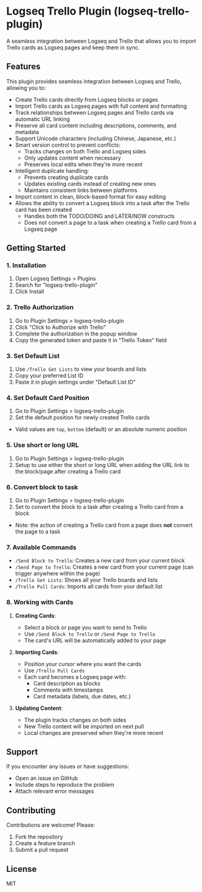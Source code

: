 # Logseq Trello Plugin (logseq-trello-plugin)

A seamless integration between Logseq and Trello that allows you to import Trello cards as Logseq pages and keep them in sync.

## Features

This plugin provides seamless integration between Logseq and Trello, allowing you to:

- Create Trello cards directly from Logseq blocks or pages
- Import Trello cards as Logseq pages with full content and formatting
- Track relationships between Logseq pages and Trello cards via automatic URL linking
- Preserve all card content including descriptions, comments, and metadata
- Support Unicode characters (including Chinese, Japanese, etc.)
- Smart version control to prevent conflicts:
  * Tracks changes on both Trello and Logseq sides
  * Only updates content when necessary
  * Preserves local edits when they're more recent
- Intelligent duplicate handling:
  * Prevents creating duplicate cards
  * Updates existing cards instead of creating new ones
  * Maintains consistent links between platforms
- Import content in clean, block-based format for easy editing
- Allows the ability to convert a Logseq block into a task after the Trello card has been created
  * Handles both the TODO/DOING and LATER/NOW constructs
  * Does not convert a page to a task when creating a Trello card from a Logseq page

## Getting Started

### 1. Installation
1. Open Logseq Settings > Plugins
2. Search for "logseq-trello-plugin"
3. Click Install

### 2. Trello Authorization
1. Go to Plugin Settings > logseq-trello-plugin
2. Click "Click to Authorize with Trello"
3. Complete the authorization in the popup window
4. Copy the generated token and paste it in "Trello Token" field

### 3. Set Default List
1. Use `/Trello Get Lists` to view your boards and lists
2. Copy your preferred List ID
3. Paste it in plugin settings under "Default List ID"

### 4. Set Default Card Position
1. Go to Plugin Settings > logseq-trello-plugin
2. Set the default position for newly created Trello cards
  - Valid values are `top`, `bottom` (default) or an absolute numeric position

### 5. Use short or long URL
1. Go to Plugin Settings > logseq-trello-plugin
2. Setup to use either the short or long URL when adding the URL link to the block/page after creating a Trello card

### 6. Convert block to task
1. Go to Plugin Settings > logseq-trello-plugin
2. Set to convert the block to a task after creating a Trello card from a block
  - Note: the action of creating a Trello card from a page does **not** convert the page to a task

### 7. Available Commands
- `/Send Block to Trello`: Creates a new card from your current block
- `/Send Page to Trello`: Creates a new card from your current page (can trigger anywhere within the page)
- `/Trello Get Lists`: Shows all your Trello boards and lists
- `/Trello Pull Cards`: Imports all cards from your default list

### 8. Working with Cards
1. **Creating Cards**:
   - Select a block or page you want to send to Trello
   - Use `/Send Block to Trello` or `/Send Page to Trello`
   - The card's URL will be automatically added to your page

2. **Importing Cards**:
   - Position your cursor where you want the cards
   - Use `/Trello Pull Cards`
   - Each card becomes a Logseq page with:
     * Card description as blocks
     * Comments with timestamps
     * Card metadata (labels, due dates, etc.)

3. **Updating Content**:
   - The plugin tracks changes on both sides
   - New Trello content will be imported on next pull
   - Local changes are preserved when they're more recent

## Support

If you encounter any issues or have suggestions:
- Open an issue on GitHub
- Include steps to reproduce the problem
- Attach relevant error messages

## Contributing

Contributions are welcome! Please:
1. Fork the repository
2. Create a feature branch
3. Submit a pull request

## License

MIT
